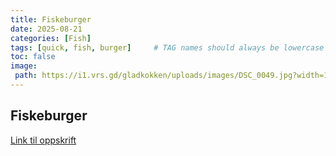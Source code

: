 ```yaml
---
title: Fiskeburger
date: 2025-08-21
categories: [Fish]
tags: [quick, fish, burger]     # TAG names should always be lowercase
toc: false
image:
 path: https://i1.vrs.gd/gladkokken/uploads/images/DSC_0049.jpg?width=1600&height=889&format=jpg&quality=80&crop=6000%2C3334%2C0%2C333
---
```

## Fiskeburger

[Link til oppskrift](https://gladkokken.no/oppskrifter/fiskeburger-med-hurtigremulade-sa-enkelt-lager-du-burger-av-fisken)
